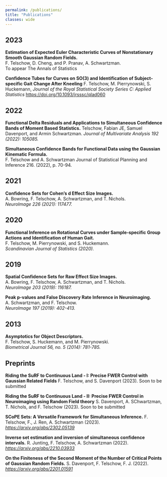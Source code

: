 ```yaml
---
permalink: /publications/
title: "Publications"
classes: wide
---
```


## 2023

**Estimation of Expected Euler Characteristic Curves of Nonstationary Smooth Gaussian Random Fields.**  
F. Telschow, D. Cheng, and P. Pranav, A. Schwartzman.  
To appear The Annals of Statistics

**Confidence Tubes for Curves on SO(3) and Identification of Subject-specific Gait Change After Kneeling**
F. Telschow, M. Pierrynowski, S. Huckemann,
*Journal of the Royal Statistical Society Series C: Applied Statistics*
https://doi.org/10.1093/jrsssc/qlad060

## 2022

**Functional Delta Residuals and Applications to Simultaneous Confidence Bands of Moment Based Statistics.**
Telschow, Fabian JE, Samuel Davenport, and Armin Schwartzman.
*Journal of Multivariate Analysis 192 (2022): 105085.*

**Simultaneous Confidence Bands for Functional Data using the Gaussian Kinematic Formula.**  
F. Telschow and A. Schwartzman
Journal of Statistical Planning and Inference 216. (2022), p. 70-94.

## 2021

**Confidence Sets for Cohen’s d Effect Size Images.**  
A. Bowring, F. Telschow, A. Schwartzman, and T. Nichols.  
*NeuroImage 226 (2021): 117477.*

## 2020

**Functional Inference on Rotational Curves under Sample‐specific Group Actions and Identification of Human Gait.**  
F. Telschow, M. Pierrynowski, and S. Huckemann.  
*Scandinavian Journal of Statistics (2020).*

## 2019

**Spatial Confidence Sets for Raw Effect Size Images.**  
A. Bowring, F. Telschow, A. Schwartzman, and T. Nichols.  
*NeuroImage 203 (2019): 116187.*

**Peak p-values and False Discovery Rate Inference in Neuroimaging.**  
A. Schwartzman, and F. Telschow.  
*NeuroImage 197 (2019): 402-413.*


## 2013

**Asymptotics for Object Descriptors.**  
F. Telschow, S. Huckemann, and M. Pierrynowski.   
*Biometrical Journal 56, no. 5 (2014): 781-785.*

## Preprints

**Riding the SuRF to Continuous Land - I: Precise FWER Control with Gaussian Related Fields**
F. Telschow, and S. Davenport (2023).
Soon to be submitted

**Riding the SuRF to Continuous Land - II:  Precise FWER Control in Neuroimaging using Random Field theory**
S. Davenport, A. SChwartzman, T. Nichols, and F. Telschow (2023).
Soon to be submitted

**SCoPE Sets: A Versatile Framework for Simultaneous Inference.**
F. Telschow, F., J. Ren, A. Schwartzman (2023).
*https://arxiv.org/abs/2302.05139*

**Inverse set estimation and inversion of simultaneous confidence intervals.**
R. Junting, F. Telschow, A. Schwartzman (2022).
*https://arxiv.org/abs/2210.03933*

**On the Finiteness of the Second Moment of the Number of Critical Points of Gaussian Random Fields.**
S. Davenport, F. Telschow, F. J. (2022).
*https://arxiv.org/abs/2201.01591*
